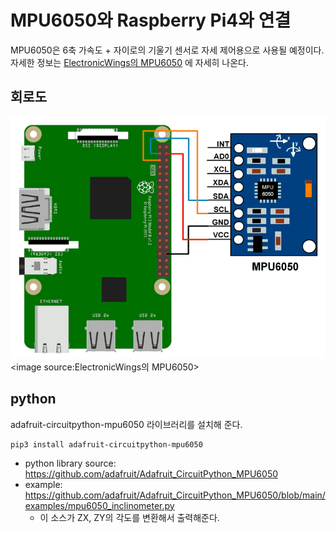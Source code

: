 # MPU6050와 Raspberry Pi4와 연결

MPU6050은 6축 가속도 + 자이로의 기울기 센서로 자세 제어용으로 사용될 예정이다. 
자세한 정보는 [ElectronicWings의 MPU6050](https://www.electronicwings.com/raspberry-pi/mpu6050-accelerometergyroscope-interfacing-with-raspberry-pi) 에 자세히 나온다. 

## 회로도
![circuit](./MPU6050_interface_with_RaspberryPi.png)
<image source:ElectronicWings의 MPU6050>

## python
adafruit-circuitpython-mpu6050 라이브러리를 설치해 준다.
```
pip3 install adafruit-circuitpython-mpu6050
```

* python library source: https://github.com/adafruit/Adafruit_CircuitPython_MPU6050
* example: https://github.com/adafruit/Adafruit_CircuitPython_MPU6050/blob/main/examples/mpu6050_inclinometer.py
  * 이 소스가 ZX, ZY의 각도를 변환해서 출력해준다. 